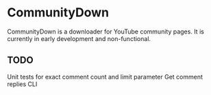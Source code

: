 # CommunityDown
CommunityDown is a downloader for YouTube community pages. It is currently in early development and non-functional.

## TODO
Unit tests for exact comment count and limit parameter
Get comment replies
CLI